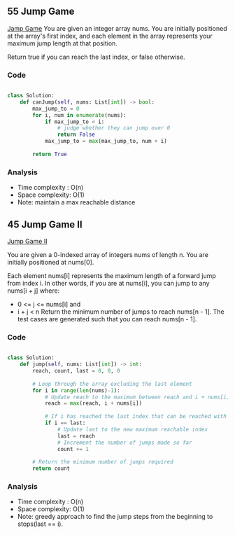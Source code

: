 ## 55 Jump Game
[Jamp Game](https://leetcode.com/problems/jump-game)
You are given an integer array nums. You are initially positioned at the array's first index, and each element in the array represents your maximum jump length at that position.

Return true if you can reach the last index, or false otherwise.

### Code
```python

class Solution:
    def canJump(self, nums: List[int]) -> bool:
        max_jump_to = 0
        for i, num in enumerate(nums):
            if max_jump_to < i:
                # judge whether they can jump over 0
                return False
            max_jump_to = max(max_jump_to, num + i)
            
        return True
```
### Analysis
- Time complexity : O(n)
- Space complexity: O(1)
- Note: maintain a max reachable distance

## 45 Jump Game II
[Jump Game II](https://leetcode.com/problems/jump-game-ii/)

You are given a 0-indexed array of integers nums of length n. You are initially positioned at nums[0].

Each element nums[i] represents the maximum length of a forward jump from index i. In other words, if you are at nums[i], you can jump to any nums[i + j] where:

- 0 <= j <= nums[i] and
- i + j < n
Return the minimum number of jumps to reach nums[n - 1]. The test cases are generated such that you can reach nums[n - 1].

### Code
```python

class Solution:
    def jump(self, nums: List[int]) -> int:
        reach, count, last = 0, 0, 0
        
        # Loop through the array excluding the last element
        for i in range(len(nums)-1):    
            # Update reach to the maximum between reach and i + nums[i]
            reach = max(reach, i + nums[i])
        
            # If i has reached the last index that can be reached with the current number of jumps
            if i == last:
                # Update last to the new maximum reachable index
                last = reach
                # Increment the number of jumps made so far
                count += 1
        
        # Return the minimum number of jumps required
        return count

```
### Analysis
- Time complexity : O(n)
- Space complexity: O(1)
- Note: greedy approach to find the jump steps from the beginning to stops(last == i).
